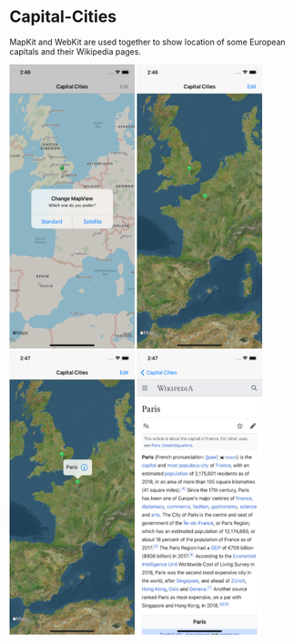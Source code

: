 # Capital-Cities

MapKit and WebKit are used together to show location of some European capitals and their Wikipedia pages.

<p float="left">
<img src="images/ss2.png" width="220" height="500">
<img src="images/ss3.png" width="220" height="500">
<img src="images/ss4.png" width="220" height="500">
<img src="images/ss5.png" width="220" height="500">

</p>
